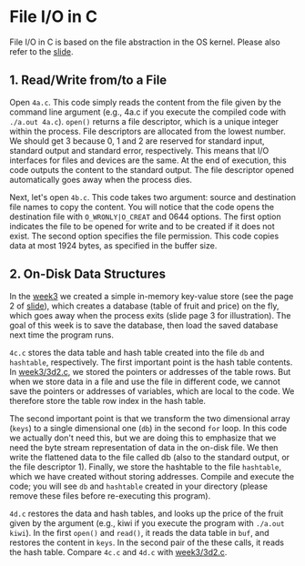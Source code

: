 # File I/O in C

File I/O in C is based on the file abstraction in the OS kernel.
Please also refer to the [slide](4.pdf).

## 1. Read/Write from/to a File

Open `4a.c`.
This code simply reads the content from the file given by the command line
argument (e.g., 4a.c if you execute the compiled code with `./a.out 4a.c`).
`open()` returns a file descriptor, which is a unique integer within the process.
File descriptors are allocated from the lowest number. We should get 3 because
0, 1 and 2 are reserved for standard input, standard output and standard error,
respectively.
This means that I/O interfaces for files and devices are the same.
At the end of execution, this code outputs the content to the standard output.
The file descriptor opened automatically goes away when the process dies.

Next, let's open `4b.c`.
This code takes two argument: source and destination file names to copy the
content.
You will notice that the code opens the destination file with `O_WRONLY|O_CREAT` and 0644 options. The first option indicates the file to be opened for write and to be created if it does not exist. The second option specifies the file permission.
This code copies data at most 1924 bytes, as specified in the buffer size.


## 2. On-Disk Data Structures

In the [week3](../week3/README.md) we created a simple in-memory key-value
store (see the page 2 of [slide](4.pdf)), which creates a database (table of
fruit and price) on the fly, which goes away when the process exits (slide page
3 for illustration).
The goal of this week is to save the database, then load the saved database next time the
program runs.

`4c.c` stores the data table and hash table created into the file `db` and
`hashtable`, respectively.
The first important point is the hash table contents.
In [week3/3d2.c](../week3/3d2.c), we stored the pointers or addresses of the table
rows. But when we store data in a file and use the file in
different code, we cannot save the pointers or addresses of variables, which are
local to the code.
We therefore store the table row index in the hash table.

The second important point is that we transform the two dimensional array (`keys`) to a
single dimensional one (`db`) in the second `for` loop.  In this code we actually
don't need this, but we are doing this to emphasize that we need the byte stream
representation of data in the on-disk file.
We then write the flattened data to the file called db (also to the standard
output, or the file descriptor 1).
Finally, we store the hashtable to the file `hashtable`, which we have created
without storing addresses.
Compile and execute the code; you will see `db` and `hashtable` created in your
directory (please remove these files before re-executing this program).

`4d.c` restores the data and hash tables, and looks up the price of the fruit
given by the argument (e.g., kiwi if you execute the program with `./a.out
kiwi`).  In the first `open()` and `read()`, it reads the data table in `buf`, and restores the content in `keys`.
In the second pair of the these calls, it reads the hash table.
Compare `4c.c` and `4d.c` with [week3/3d2.c](../week3/3d2.c).
